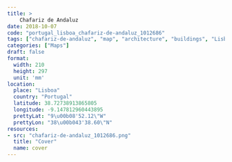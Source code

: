 ```yaml
---
title: > 
    Chafariz de Andaluz
date: 2018-10-07
code: "portugal_lisboa_chafariz-de-andaluz_1012686"
tags: ["chafariz-de-andaluz", "map", "architecture", "buildings", "Lisboa", "Portugal"]
categories: ["Maps"]
draft: false
format:
  width: 210
  height: 297
  unit: 'mm'
location:
  place: "Lisboa"
  country: "Portugal"
  latitude: 38.72738913865805
  longitude: -9.147812960443895
  prettyLat: "9\u00b08'52.12\"W"
  prettyLon: "38\u00b043'38.60\"N"
resources:
- src: "chafariz-de-andaluz_1012686.png"
  title: "Cover"
  name: cover
---
```

